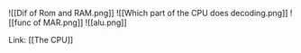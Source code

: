 ![[Dif of Rom and RAM.png]]
![[Which part of the CPU does decoding.png]]
![[func of MAR.png]]
![[alu.png]]

Link: [[The CPU]]

